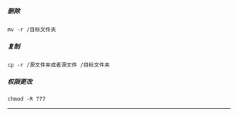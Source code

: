 
##### 删除
```
mv -r /目标文件夹
```

##### 复制
```
cp -r /源文件夹或者源文件 /目标文件夹
```

##### 权限更改
```
chmod -R 777
```


---

